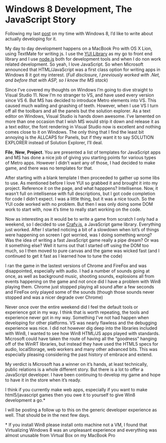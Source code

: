 <!--
id: 20092852744
link: http://kevinisom.info/post/20092852744/windows-8-development-the-javascript-story
slug: windows-8-development-the-javascript-story
date: Thu Mar 29 2012 14:12:12 GMT+1300 (NZDT)
raw: {"blog_name":"kevinisom","id":20092852744,"post_url":"http://kevinisom.info/post/20092852744/windows-8-development-the-javascript-story","slug":"windows-8-development-the-javascript-story","type":"text","date":"2012-03-29 01:12:12 GMT","timestamp":1332983532,"state":"published","format":"html","reblog_key":"44LwgJRK","tags":[],"short_url":"http://tmblr.co/Zw68YyIje9e8","highlighted":[],"note_count":0,"title":"Windows 8 Development, The JavaScript Story","body":"<p>Following my last <a href=\"http://kevinisom.info/post/19909888207/a-weekend-with-windows-8\" title=\"A Weekend With Windows 8\" target=\"_self\">post</a> on my time with Windows 8, I&#8217;d like to write about actually developing for it. </p>\n<p>My day to day development happens on a MacBook Pro with OS X Lion, using TextMate for writing js. I use the <a href=\"http://yuilibrary.com/\" title=\"YUI is a free, open source JavaScript and CSS framework for building richly interactive web applications.\" target=\"_blank\">YUI Library</a> as my go to front end library and I use <a href=\"http://nodejs.org/\" title=\"Node.JS \" target=\"_blank\">node.js</a> both for development tools and when I do non work related development. So yeah, I love JavaScript. So when Microsoft announced that HTML/JavaScript was a first class option for writing apps in Windows 8 it got my interest. (<em>Full disclosure, I previously worked with .Net, and before that with ASP, so I know the MS stack</em>)</p>\n<p>Since I&#8217;ve covered my thoughts on Windows I&#8217;m going to dive straight to Visual Studio 11. Now I&#8217;m no stranger to VS, and have used every version since VS 6. But MS has decided to introduce Metro elements into VS. This caused much wailing and gnashing of teeth. However, when I use VS I turn off all the toolbars and all the panels but the solution explorer. As a text editor on Windows, Visual Studio is hands down awesome. I&#8217;ve lamented on more than one occasion that I wish MS would strip it down and release it as a text editor, the font rendering in Visual Studio now is excellent and nothing comes close to it on Windows. The only thing that I find the least bit annoying is the ALLCAPS for Panels, but if they want it to say SOLUTION EXPLORER instead of Solution Explorer, I&#8217;ll deal.</p>\n<p><strong>File</strong>, <strong>New</strong>, <strong>Project</strong>. You are presented a list of templates for JavaScript apps and MS has done a nice job of giving you starting points for various types of Metro apps. However I didn&#8217;t want any of those, I had decided to make game, and there was no templates for that.</p>\n<p>After starting with a blank template I then proceeded to gather up some libs to use. As mentioned before I love YUI so grabbed it and brought it into my project. Reference it on the page, and what happpens? Intellisense. Now, it wasn&#8217;t full on intellisense with full descriptions, but I got code completion for code I didn&#8217;t expect. I was a little thing, but it was a nice touch. So the YUI code worked with no problem. But then I was only doing some DOM work to start with, now it&#8217;s time to really start working on the code.</p>\n<p>Now as interesting as it would be to write a game from scratch I only had a weekend, so I decided to use <a href=\"http://craftyjs.com/\" title=\"Crafy.js JavaScript Game Library\" target=\"_blank\">Crafy.js</a>, a JavaScript game library. Everything just worked. After I started noticing a bit of a slowdown when lot&#8217;s of things were happening on screen I got worried, was I doing something wrong? Was the idea of writing a fast JavaScript game really a pipe dream? Or was it something else? Well it turns out that I started off using the DOM too much, so I then moved to pure canvas and the game was wicked fast (and I continued to get it fast as I learned how to tune the code)  </p>\n<p>I ran the game in the lastest versions of Chrome and FireFox and was disappointed, especially with audio. I had a number of sounds going at once, as well as background music, shooting sounds, explosions all from events happening on the game and not once did I have a problem with Win8 playing them. Chrome just stopped playing all sound after a few seconds and FireFox only played some of the sounds (though those sounds never stopped and was a nicer degrade over Chrome) </p>\n<p>Never once over the entire weekend did I feel the default tools or experience got in my way. I think that is worth repeating, the tools and experience never got in my way. Something I&#8217;ve not had happen when developing for other platforms. VS was nearly flawless and the debugging experience was nice. I did not however dig deep into the libraries included with Win8, I wanted to see how Win8 HTML/JS apps played with standards. Microsoft could have taken the route of having all the &#8220;goodness&#8221; hanging off of the WinRT libraries, but instead they have used the HTML5 specs for audio, localStorage, web workers and many other advanced bits. This was especially pleasing considering the past history of embrace and extend. </p>\n<p>My verdict is Microsoft has a winner on it&#8217;s hands, at least technically, public relations is a whole different story. But there is a lot to offer a JavaScript developer. I have been continuing to develop my game and hope to have it in the store when it&#8217;s ready.</p>\n<p>I think if you currently make web apps, especially if you want to make html5/javascript games then you owe it to yourself to give Win8 development a go.*</p>\n<p>I will be posting a follow up to this on the generic developer experience as well. That should be in the next few days.</p>\n<p>* If you install Win8 please install onto machine not a VM, I found that Virtualizing Windows 8 was an unpleasant experience and everything was almost unusable from Virtual Box on my MacBook Pro</p>\n<p><iframe frameborder=\"0\" height=\"239px\" marginheight=\"0\" marginwidth=\"0\" scrolling=\"no\" src=\"https://skydrive.live.com/embed?cid=7E2D286DB120424E&amp;resid=7E2D286DB120424E%21617&amp;authkey=AKgpzk8IKaTqcOA\" title=\"Preview\" width=\"320px\"></iframe></p>"}
publish: 2012-03-029
tags: 
title: Windows 8 Development, The JavaScript Story
-->


Windows 8 Development, The JavaScript Story
===========================================

Following my last
[post](http://kevinisom.info/post/19909888207/a-weekend-with-windows-8 "A Weekend With Windows 8")
on my time with Windows 8, I’d like to write about actually developing
for it. 

My day to day development happens on a MacBook Pro with OS X Lion, using
TextMate for writing js. I use the [YUI
Library](http://yuilibrary.com/ "YUI is a free, open source JavaScript and CSS framework for building richly interactive web applications.")
as my go to front end library and I use
[node.js](http://nodejs.org/ "Node.JS ") both for development tools and
when I do non work related development. So yeah, I love JavaScript. So
when Microsoft announced that HTML/JavaScript was a first class option
for writing apps in Windows 8 it got my interest. (*Full disclosure, I
previously worked with .Net, and before that with ASP, so I know the MS
stack*)

Since I’ve covered my thoughts on Windows I’m going to dive straight to
Visual Studio 11. Now I’m no stranger to VS, and have used every version
since VS 6. But MS has decided to introduce Metro elements into VS. This
caused much wailing and gnashing of teeth. However, when I use VS I turn
off all the toolbars and all the panels but the solution explorer. As a
text editor on Windows, Visual Studio is hands down awesome. I’ve
lamented on more than one occasion that I wish MS would strip it down
and release it as a text editor, the font rendering in Visual Studio now
is excellent and nothing comes close to it on Windows. The only thing
that I find the least bit annoying is the ALLCAPS for Panels, but if
they want it to say SOLUTION EXPLORER instead of Solution Explorer, I’ll
deal.

**File**, **New**, **Project**. You are presented a list of templates
for JavaScript apps and MS has done a nice job of giving you starting
points for various types of Metro apps. However I didn’t want any of
those, I had decided to make game, and there was no templates for that.

After starting with a blank template I then proceeded to gather up some
libs to use. As mentioned before I love YUI so grabbed it and brought it
into my project. Reference it on the page, and what happpens?
Intellisense. Now, it wasn’t full on intellisense with full
descriptions, but I got code completion for code I didn’t expect. I was
a little thing, but it was a nice touch. So the YUI code worked with no
problem. But then I was only doing some DOM work to start with, now it’s
time to really start working on the code.

Now as interesting as it would be to write a game from scratch I only
had a weekend, so I decided to use
[Crafy.js](http://craftyjs.com/ "Crafy.js JavaScript Game Library"), a
JavaScript game library. Everything just worked. After I started
noticing a bit of a slowdown when lot’s of things were happening on
screen I got worried, was I doing something wrong? Was the idea of
writing a fast JavaScript game really a pipe dream? Or was it something
else? Well it turns out that I started off using the DOM too much, so I
then moved to pure canvas and the game was wicked fast (and I continued
to get it fast as I learned how to tune the code)  

I ran the game in the lastest versions of Chrome and FireFox and was
disappointed, especially with audio. I had a number of sounds going at
once, as well as background music, shooting sounds, explosions all from
events happening on the game and not once did I have a problem with Win8
playing them. Chrome just stopped playing all sound after a few seconds
and FireFox only played some of the sounds (though those sounds never
stopped and was a nicer degrade over Chrome) 

Never once over the entire weekend did I feel the default tools or
experience got in my way. I think that is worth repeating, the tools and
experience never got in my way. Something I’ve not had happen when
developing for other platforms. VS was nearly flawless and the debugging
experience was nice. I did not however dig deep into the libraries
included with Win8, I wanted to see how Win8 HTML/JS apps played with
standards. Microsoft could have taken the route of having all the
“goodness” hanging off of the WinRT libraries, but instead they have
used the HTML5 specs for audio, localStorage, web workers and many other
advanced bits. This was especially pleasing considering the past history
of embrace and extend. 

My verdict is Microsoft has a winner on it’s hands, at least
technically, public relations is a whole different story. But there is a
lot to offer a JavaScript developer. I have been continuing to develop
my game and hope to have it in the store when it’s ready.

I think if you currently make web apps, especially if you want to make
html5/javascript games then you owe it to yourself to give Win8
development a go.\*

I will be posting a follow up to this on the generic developer
experience as well. That should be in the next few days.

\* If you install Win8 please install onto machine not a VM, I found
that Virtualizing Windows 8 was an unpleasant experience and everything
was almost unusable from Virtual Box on my MacBook Pro



